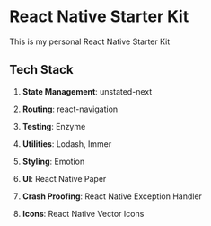 # React Native Starter Kit

This is my personal React Native Starter Kit

## Tech Stack

1. **State Management**: unstated-next

2. **Routing**: react-navigation

3. **Testing**: Enzyme

4. **Utilities**: Lodash, Immer

5. **Styling**: Emotion

6. **UI**: React Native Paper

7. **Crash Proofing**: React Native Exception Handler

8. **Icons**: React Native Vector Icons
